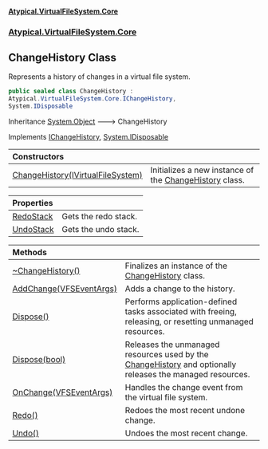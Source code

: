 #### [Atypical.VirtualFileSystem.Core](VirtualFileSystem.md 'VirtualFileSystem')
### [Atypical.VirtualFileSystem.Core](VirtualFileSystem.md#Atypical.VirtualFileSystem.Core 'Atypical.VirtualFileSystem.Core')

## ChangeHistory Class

Represents a history of changes in a virtual file system.

```csharp
public sealed class ChangeHistory :
Atypical.VirtualFileSystem.Core.IChangeHistory,
System.IDisposable
```

Inheritance [System.Object](https://docs.microsoft.com/en-us/dotnet/api/System.Object 'System.Object') &#129106; ChangeHistory

Implements [IChangeHistory](IChangeHistory.md 'Atypical.VirtualFileSystem.Core.IChangeHistory'), [System.IDisposable](https://docs.microsoft.com/en-us/dotnet/api/System.IDisposable 'System.IDisposable')

| Constructors | |
| :--- | :--- |
| [ChangeHistory(IVirtualFileSystem)](ChangeHistory.ChangeHistory(IVirtualFileSystem).md 'Atypical.VirtualFileSystem.Core.ChangeHistory.ChangeHistory(Atypical.VirtualFileSystem.Core.Contracts.IVirtualFileSystem)') | Initializes a new instance of the [ChangeHistory](ChangeHistory.md 'Atypical.VirtualFileSystem.Core.ChangeHistory') class. |

| Properties | |
| :--- | :--- |
| [RedoStack](ChangeHistory.RedoStack.md 'Atypical.VirtualFileSystem.Core.ChangeHistory.RedoStack') | Gets the redo stack. |
| [UndoStack](ChangeHistory.UndoStack.md 'Atypical.VirtualFileSystem.Core.ChangeHistory.UndoStack') | Gets the undo stack. |

| Methods | |
| :--- | :--- |
| [~ChangeHistory()](ChangeHistory.~ChangeHistory().md 'Atypical.VirtualFileSystem.Core.ChangeHistory.~ChangeHistory()') | Finalizes an instance of the [ChangeHistory](ChangeHistory.md 'Atypical.VirtualFileSystem.Core.ChangeHistory') class. |
| [AddChange(VFSEventArgs)](ChangeHistory.AddChange(VFSEventArgs).md 'Atypical.VirtualFileSystem.Core.ChangeHistory.AddChange(Atypical.VirtualFileSystem.Core.VFSEventArgs)') | Adds a change to the history. |
| [Dispose()](ChangeHistory.Dispose().md 'Atypical.VirtualFileSystem.Core.ChangeHistory.Dispose()') | Performs application-defined tasks associated with freeing, releasing, or resetting unmanaged resources. |
| [Dispose(bool)](ChangeHistory.Dispose(bool).md 'Atypical.VirtualFileSystem.Core.ChangeHistory.Dispose(bool)') | Releases the unmanaged resources used by the [ChangeHistory](ChangeHistory.md 'Atypical.VirtualFileSystem.Core.ChangeHistory') and optionally releases the managed resources. |
| [OnChange(VFSEventArgs)](ChangeHistory.OnChange(VFSEventArgs).md 'Atypical.VirtualFileSystem.Core.ChangeHistory.OnChange(Atypical.VirtualFileSystem.Core.VFSEventArgs)') | Handles the change event from the virtual file system. |
| [Redo()](ChangeHistory.Redo().md 'Atypical.VirtualFileSystem.Core.ChangeHistory.Redo()') | Redoes the most recent undone change. |
| [Undo()](ChangeHistory.Undo().md 'Atypical.VirtualFileSystem.Core.ChangeHistory.Undo()') | Undoes the most recent change. |
